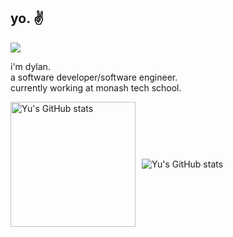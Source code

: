 ## yo. ✌️

<picture>
  <source srcset="https://api.visitorbadge.io/api/visitors?path=https%3A%2F%2Fgithub.com%2Fyuuusername&label=Profile%20Views.&labelColor=%231e1e2e&countColor=%23cba6f7&style=flat&labelStyle=lower" media="(prefers-color-scheme: dark)" />
  <source srcset="https://api.visitorbadge.io/api/visitors?path=https%3A%2F%2Fgithub.com%2Fyuuusername&label=Profile%20Views.&labelColor=%23eff1f5&countColor=%238839ef&style=flat&labelStyle=lower" media="(prefers-color-scheme: light)" />
  <img src="https://api.visitorbadge.io/api/visitors?path=https%3A%2F%2Fgithub.com%2Fyuuusername&label=Profile%20Views.&labelColor=%23eff1f5&countColor=%238839ef&style=flat&labelStyle=lower" />
</picture>

i'm dylan.<br>
a software developer/software engineer.<br>
currently working at monash tech school.

<div style="display: flex; align-items: center; gap: 10px;">
  <picture>
    <source height=200 srcset="https://github-readme-stats-alpha-six-21.vercel.app/api?username=yuuusername&show_icons=true&bg_color=1e1e2e&text_color=cdd6f4&icon_color=cba6f7&title_color=cdd6f4&border_color=00000000&border_radius=15&ring_color=cba6f7&custom_title=yu's+github+stats." media="(prefers-color-scheme: dark)" />
    <source height=200 srcset="https://github-readme-stats-alpha-six-21.vercel.app/api?username=yuuusername&show_icons=true&bg_color=eff1f5&text_color=4c4f69&icon_color=8839ef&title_color=4c4f69&border_color=00000000&border_radius=15&ring_color=8839ef&custom_title=yu's+github+stats." media="(prefers-color-scheme: light)" />
    <img src="https://github-readme-stats-alpha-six-21.vercel.app/api?username=yuuusername&show_icons=true&bg_color=eff1f5&text_color=4c4f69&icon_color=8839ef&title_color=4c4f69&border_color=00000000&border_radius=15&ring_color=8839ef&custom_title=yu's+github+stats." alt="Yu's GitHub stats" />
  </picture>
  <picture>
    <source srcset="https://streak-stats.demolab.com?user=yuuusername&theme=catppuccin-mocha&hide_border=true&border_radius=15&date_format=j%20M%5B%20Y%5D&card_width=500&card_height=200&ring=CBA6F7&fire=CBA6F7&sideNums=CBA6F7&currStreakLabel=CDD6F4&exclude_days=Sun%2CSat" media="(prefers-color-scheme: dark)" />
    <source srcset="https://streak-stats.demolab.com?user=yuuusername&theme=catppuccin-latte&hide_border=true&border_radius=15&date_format=j%20M%5B%20Y%5D&card_width=500&card_height=200&ring=8839EF&fire=8839EF&currStreakLabel=4C4F69&sideNums=8839EF&exclude_days=Sun%2CSat" media="(prefers-color-scheme: light)" />
    <img src="https://github-readme-stats-alpha-six-21.vercel.app/api?username=yuuusername&show_icons=true&bg_color=eff1f5&text_color=4c4f69&icon_color=8839ef&title_color=4c4f69&border_color=00000000&border_radius=15&ring_color=8839ef&custom_title=yu's+github+stats." alt="Yu's GitHub stats" />
  </picture>
</div>

